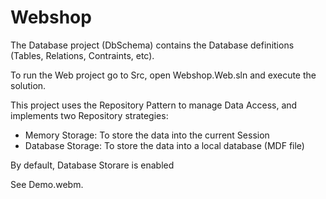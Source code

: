 # Webshop

The Database project (DbSchema) contains the Database definitions (Tables, Relations, Contraints, etc).

To run the Web project go to Src, open Webshop.Web.sln and execute the solution.

This project uses the Repository Pattern to manage Data Access, and implements two Repository strategies:
 - Memory Storage: To store the data into the current Session
 - Database Storage: To store the data into a local database (MDF file)
 
By default, Database Storare is enabled

See Demo.webm.
